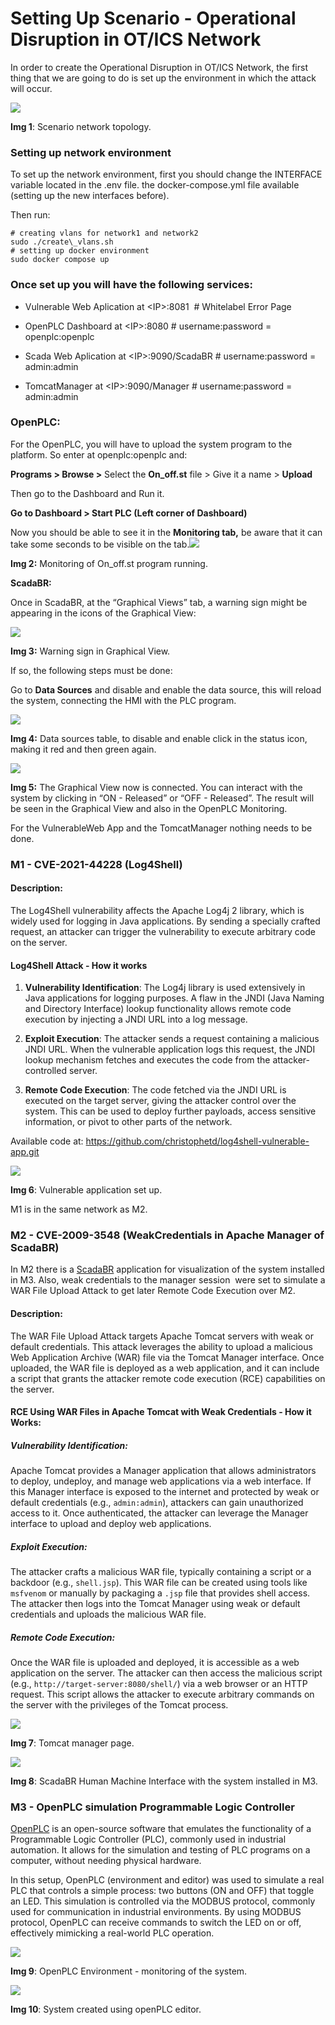 # Setting Up Scenario - Operational Disruption in OT/ICS Network

In order to create the Operational Disruption in OT/ICS Network, the first thing that we are going to do is set up the environment in which the attack will occur. 

![](https://lh7-rt.googleusercontent.com/docsz/AD_4nXfZeXnsPO-eepvSEfmZoJWTHtoupgzmZpGrs6Ovt6iCZnC8Xa0Qqr1SRz6Hr67Qzj0VCsouUTkICOAPfRi9tmVFQ47-A_YhsJc1YHhBzA5UUtcWmYR_lCztiAgC6oc9hb9H0OTcTExPTKXx_f1ICfp_OzrN?key=ZVE4yllmhIbKOidz4k1V_g)

**Img 1**: Scenario network topology.


### **Setting up network environment**

To set up the network environment, first you should change the INTERFACE variable located in the .env file. the docker-compose.yml file available (setting up the new interfaces before).

Then run:
```
# creating vlans for network1 and network2
sudo ./create\_vlans.sh
# setting up docker environment
sudo docker compose up
```


### **Once set up you will have the following services:**

- Vulnerable Web Aplication at \<IP>:8081  # Whitelabel Error Page

* OpenPLC Dashboard at \<IP>:8080 # username:password = openplc:openplc

* Scada Web Aplication at \<IP>:9090/ScadaBR # username:password = admin:admin

* TomcatManager at \<IP>:9090/Manager # username:password = admin:admin


### **OpenPLC:**

For the OpenPLC, you will have to upload the system program to the platform. So enter at openplc:openplc and:

**Programs > Browse >** Select the **On\_off.st** file > Give it a name > **Upload**

Then go to the Dashboard and Run it.

**Go to Dashboard > Start PLC (Left corner of Dashboard)**

Now you should be able to see it in the **Monitoring tab,** be aware that it can take some seconds to be visible on the tab.![](https://lh7-rt.googleusercontent.com/docsz/AD_4nXcMEMYa-mq4n05ATBqIZrDSxezq6i6tzEz7hRoz-tzCq4dA-jKHEmoNww1tqDhovrpFS4xqAYodvrjjdmY7JUan7DLr6RC4vCcFyO9hkvFAo5BM_A6wAJtloeOP_Ck7UbnFnKVffXrwM096zHneL8O4CjGO?key=ZVE4yllmhIbKOidz4k1V_g)

**Img 2:** Monitoring of On\_off.st program running.

**ScadaBR:**

Once in ScadaBR, at the “Graphical Views” tab, a warning sign might be appearing in the icons of the Graphical View:

![](https://lh7-rt.googleusercontent.com/docsz/AD_4nXfSW6vnR3jUlgsj4usQJcpkDJ41nkKcWto_1wsGit0KpzZ27XbATvC8lJP2004L3f94zP1T18FTjW-q_THyHYF0Y7UaaHv5EBNfpsv0ZNe997TDCh8ThRrRT2MeNYJCyTzNV9RnUp5uxVPQiaukMhcbizvi?key=ZVE4yllmhIbKOidz4k1V_g)

**Img 3:** Warning sign in Graphical View.

If so, the following steps must be done:

Go to **Data Sources** and disable and enable the data source, this will reload the system, connecting the HMI with the PLC program.

![](https://lh7-rt.googleusercontent.com/docsz/AD_4nXe1C2lTl-NkwbV42Ae9q41LH3SPvjltNOkwcCganDQrtAtkAHTvY2hlep5Qb2TDh99ucInNuv6FuUceg-hswDhsqA_YqTBL-Lhfxhg8Ey4WLOd_XAHOMh9fwWI1vEyvg3B7yWRF34RkT_xGcUTjucGRhN0?key=ZVE4yllmhIbKOidz4k1V_g)

**Img 4:** Data sources table, to disable and enable click in the status icon, making it red and then green again.

![](https://lh7-rt.googleusercontent.com/docsz/AD_4nXeGN2d1ZLXYwxpBjMV3ZR03anSoBmzcELIyI0nrB5SKMEMVbxmryroN1aVjFAiHQf7kUkX5QzxDybHue5QzDCqCD4pjrIoo-dDH2wnn4fD2kdGTCJqXSJylddQI8XgflfSGkSciIFdeGIsZ5qAOTG4OGU31?key=ZVE4yllmhIbKOidz4k1V_g)

**Img 5:** The Graphical View now is connected. You can interact with the system by clicking in “ON - Released” or “OFF - Released”. The result will be seen in the Graphical View and also in the OpenPLC Monitoring.

For the VulnerableWeb App and the TomcatManager nothing needs to be done.


### **M1 - CVE-2021-44228 (Log4Shell)**

#### **Description:**

The Log4Shell vulnerability affects the Apache Log4j 2 library, which is widely used for logging in Java applications. By sending a specially crafted request, an attacker can trigger the vulnerability to execute arbitrary code on the server.


#### Log4Shell Attack - How it works

1. **Vulnerability Identification**: The Log4j library is used extensively in Java applications for logging purposes. A flaw in the JNDI (Java Naming and Directory Interface) lookup functionality allows remote code execution by injecting a JNDI URL into a log message.

2. **Exploit Execution**: The attacker sends a request containing a malicious JNDI URL. When the vulnerable application logs this request, the JNDI lookup mechanism fetches and executes the code from the attacker-controlled server.

3. **Remote Code Execution**: The code fetched via the JNDI URL is executed on the target server, giving the attacker control over the system. This can be used to deploy further payloads, access sensitive information, or pivot to other parts of the network.

Available code at: <https://github.com/christophetd/log4shell-vulnerable-app.git> 

![](https://lh7-rt.googleusercontent.com/docsz/AD_4nXfvdGhPV3kqMM_DToL7uCWKchUZ5xlOuEbjC7x-5WyIuAvHrWEhvYNcMYXeGTaiycXN8P4qccazqQexuCgVsTvTdQNve04lECISSImc81rvhAbxdBSkzA01hif3O5gb0glv6CmiVk95NHhfY9LQe1_Q1zrR?key=ZVE4yllmhIbKOidz4k1V_g)

**Img 6**: Vulnerable application set up.

M1 is in the same network as M2.


### **M2 - CVE-2009-3548 (WeakCredentials in Apache Manager of ScadaBR)**

In M2 there is a [ScadaBR](https://www.scadabr.com.br/) application for visualization of the system installed in M3. Also, weak credentials to the manager session  were set to simulate a WAR File Upload Attack to get later Remote Code Execution over M2.


#### **Description:**

The WAR File Upload Attack targets Apache Tomcat servers with weak or default credentials. This attack leverages the ability to upload a malicious Web Application Archive (WAR) file via the Tomcat Manager interface. Once uploaded, the WAR file is deployed as a web application, and it can include a script that grants the attacker remote code execution (RCE) capabilities on the server.


#### **RCE Using WAR Files in Apache Tomcat with Weak Credentials - How it Works:**

##### Vulnerability Identification:

Apache Tomcat provides a Manager application that allows administrators to deploy, undeploy, and manage web applications via a web interface. If this Manager interface is exposed to the internet and protected by weak or default credentials (e.g., `admin:admin`), attackers can gain unauthorized access to it. Once authenticated, the attacker can leverage the Manager interface to upload and deploy web applications.


##### Exploit Execution:

The attacker crafts a malicious WAR file, typically containing a script or a backdoor (e.g., `shell.jsp`). This WAR file can be created using tools like `msfvenom` or manually by packaging a `.jsp` file that provides shell access. The attacker then logs into the Tomcat Manager using weak or default credentials and uploads the malicious WAR file.


##### Remote Code Execution:

Once the WAR file is uploaded and deployed, it is accessible as a web application on the server. The attacker can then access the malicious script (e.g., `http://target-server:8080/shell/`) via a web browser or an HTTP request. This script allows the attacker to execute arbitrary commands on the server with the privileges of the Tomcat process.

![](https://lh7-rt.googleusercontent.com/docsz/AD_4nXdxXHCPKU6Qgei0zYi5Kt5qvIL9TVNK5m1sERbgBzpUhgmzbO-giZWlzEXEH4TSFXuwh_QNKTdy186qwle5V-992PP-yTP4jaTHz1zkL3OlSiZin4tPxQFGvlB1FvnQ0xdv8z3GMm28eIkM9pCionG366vu?key=ZVE4yllmhIbKOidz4k1V_g)

**Img 7**: Tomcat manager page.

![](https://lh7-rt.googleusercontent.com/docsz/AD_4nXdWmasRN9D0yZwuO040pp8hJ3AxxSRoBXyOTPffCve1HjH_6lIvQOz5Rzp8GIpnC4jq37q59g-FSl8J9wRO_sSC_I79iR16g5SIcKDgtP3xZma9opzLX_VxZPveIgXI8R6KWR9t5eRFqHx6VAwRLlznSIk?key=ZVE4yllmhIbKOidz4k1V_g)

**Img 8**: ScadaBR Human Machine Interface with the system installed in M3.


### **M3 - OpenPLC simulation Programmable Logic Controller** 

[OpenPLC](https://autonomylogic.com/) is an open-source software that emulates the functionality of a Programmable Logic Controller (PLC), commonly used in industrial automation. It allows for the simulation and testing of PLC programs on a computer, without needing physical hardware.

In this setup, OpenPLC (environment and editor) was used to simulate a real PLC that controls a simple process: two buttons (ON and OFF) that toggle an LED. This simulation is controlled via the MODBUS protocol, commonly used for communication in industrial environments. By using MODBUS protocol, OpenPLC can receive commands to switch the LED on or off, effectively mimicking a real-world PLC operation.

![](https://lh7-rt.googleusercontent.com/docsz/AD_4nXcbsT2koVdQ-Gl3kbpQvuGPCXtCa37hTSC0-qE8jTSBWRcijW7GmXOzXv-b-8Vg6Op0v4KMibtJhh7JlvVOfbPEEdMkKCaMv-LO3SHXXpYBMQMD6tSkBFiicZhDirCKBSVqeGfIj9JUBRu3AIeFUw8zt7s?key=ZVE4yllmhIbKOidz4k1V_g)

**Img 9**: OpenPLC Environment - monitoring of the system.

![](https://lh7-rt.googleusercontent.com/docsz/AD_4nXeV2FW9bVmZLa2JXCsPUkMHJSMkLi6jk-8aWAB8h8qjwd5lYK4vdN2QkyryExyhwb8lA1mg9ntBAhtxmOMRhOwLNhE1nv9QFtlOPTJF2HTFWJxhwK3-0Dngm3dHqfYRn7O0Y4kk2J7Ddv91cq2PF6xb5Yc?key=ZVE4yllmhIbKOidz4k1V_g)

**Img 10**: System created using openPLC editor.
